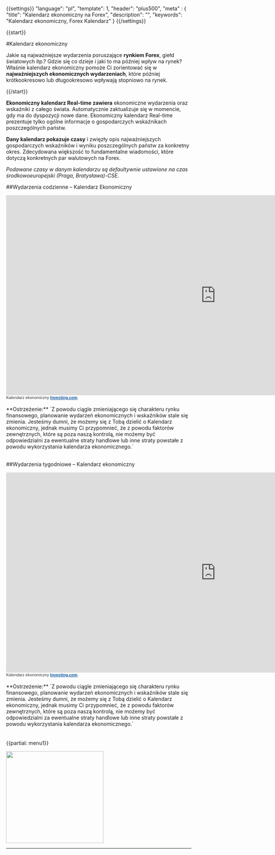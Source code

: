 {{settings}}
  "language": "pl",
  "template": 1,
  "header": "plus500",
  "meta" : {
    "title": "Kalendarz ekonomiczny na Forex",
    "description": "",
    "keywords": "Kalendarz ekonomiczny, Forex Kalendarz"
  }
{{/settings}}

<div class="row">
<div class="col-md-9" role="main" markdown="1">

{{start}}

#Kalendarz ekonomiczny

Jakie są najważniejsze wydarzenia poruszające **rynkiem Forex**, giełd światowych itp.? Gdzie się co dzieje i jaki to ma później wpływ na rynek? Właśnie kalendarz ekonomiczny pomoże Ci zorientować się w **najważniejszych ekonomicznych wydarzeniach**, które później krótkookresowo lub długookresowo wpływają stopniowo na rynek.

{{/start}}

**Ekonomiczny kalendarz Real-time zawiera** ekonomiczne wydarzenia oraz wskaźniki z całego świata. Automatycznie zaktualizuje się w momencie, gdy ma do dyspozycji nowe dane. Ekonomiczny kalendarz Real-time prezentuje tylko ogólne informacje o gospodarczych wskaźnikach poszczególnych państw.

**Dany kalendarz pokazuje czasy** i zwięzły opis najważniejszych gospodarczych wskaźników i wyniku poszczególnych państw za konkretny okres. Zdecydowana większość to fundamentalne wiadomości, które dotyczą konkretnych par walutowych na Forex.

*Podawane czasy w danym kalendarzu są defaultywnie ustawione na czas środkowoeuropejski (Praga, Bratysława)-CSE.*
<br>

##Wydarzenia codzienne – Kalendarz Ekonomiczny

<iframe src="http://ec.forexprostools.com?ecoDayBackground=%231e2ed6&innerBorderColor=%231333d1&borderColor=%233159bd&columns=exc_flags,exc_currency,exc_importance,exc_actual,exc_forecast,exc_previous&features=datepicker,timezone&countries=25,32,6,37,72,22,17,39,14,10,35,43,56,36,110,11,26,12,4,5&calType=day&timeZone=57&lang=1" width="1140" height="545" frameborder="0" allowtransparency="true" marginwidth="0" marginheight="0"></iframe><div class="poweredBy" style="font-family: Arial, Helvetica, sans-serif;"><span style="font-size: 11px;color: #333333;text-decoration: none;">Kalendarz ekonomiczny <a href="http://www.investing.com/" rel="nofollow" target="_blank" style="font-size: 11px;color: #06529D; font-weight: bold;" class="underline_link">Investing.com</a>.</span></div>



<br>
**Ostrzeżenie:** `Z powodu ciągle zmieniającego się charakteru rynku finansowego, planowanie wydarzeń ekonomicznych i wskaźników stale się zmienia. Jesteśmy dumni, że możemy się z Tobą dzielić o Kalendarz ekonomiczny, jednak musimy Ci przypomnieć, że z powodu faktorów zewnętrznych, które są poza naszą kontrolą, nie możemy być odpowiedzialni za ewentualne straty handlowe lub inne straty powstałe z powodu wykorzystania kalendarza ekonomicznego.`
<br>
<br>

##Wydarzenia tygodniowe – Kalendarz ekonomiczny

<iframe src="http://ec.forexprostools.com?ecoDayBackground=%231e2ed6&innerBorderColor=%231333d1&borderColor=%233159bd&columns=exc_flags,exc_currency,exc_importance,exc_actual,exc_forecast,exc_previous&features=datepicker,timezone&countries=25,32,6,37,72,22,17,39,14,10,35,43,56,36,110,11,26,12,4,5&calType=week&timeZone=57&lang=1" width="1140" height="545" frameborder="0" allowtransparency="true" marginwidth="0" marginheight="0"></iframe><div class="poweredBy" style="font-family: Arial, Helvetica, sans-serif;"><span style="font-size: 11px;color: #333333;text-decoration: none;">Kalendarz ekonomiczny <a href="http://www.investing.com/" rel="nofollow" target="_blank" style="font-size: 11px;color: #06529D; font-weight: bold;" class="underline_link">Investing.com</a>.</span></div>

<br>
**Ostrzeżenie:** `Z powodu ciągle zmieniającego się charakteru rynku finansowego, planowanie wydarzeń ekonomicznych i wskaźników stale się zmienia. Jesteśmy dumni, że możemy się z Tobą dzielić o Kalendarz ekonomiczny, jednak musimy Ci przypomnieć, że z powodu faktorów zewnętrznych, które są poza naszą kontrolą, nie możemy być odpowiedzialni za ewentualne straty handlowe lub inne straty powstałe z powodu wykorzystania kalendarza ekonomicznego.`
<br>



</div>
<div class="col-md-3" markdown="1">
<div class="well" markdown="1" style="margin-top: 2.5em">

{{partial: menu1}}
</div>

<a href="http://blog.forexsrovnavac.cz/xm.pl"><img src="http://ads.pipaffiliates.com/i/6458?c=46271" width="265" height="250" /></a>

- - -


</div>
</div>

